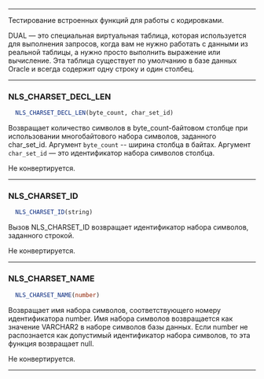 --------------------------------

Тестирование встроенных функций для работы с кодировками.

DUAL — это специальная виртуальная таблица, которая используется для выполнения запросов, когда вам не нужно работать с данными из реальной таблицы, а нужно просто выполнить выражение или вычисление. Эта таблица существует по умолчанию в базе данных Oracle и всегда содержит одну строку и один столбец.

--------------------------------

### NLS_CHARSET_DECL_LEN

```sql
  NLS_CHARSET_DECL_LEN(byte_count, char_set_id)
```

Возвращает количество символов в byte_count-байтовом столбце при использовании многобайтового набора символов, заданного char_set_id. 
Аргумент `byte_count` -- ширина столбца в байтах. Аргумент `char_set_id` — это идентификатор набора символов столбца.

Не конвертируется.

--------------------------------

### NLS_CHARSET_ID

```sql
  NLS_CHARSET_ID(string)
```

Вызов NLS_CHARSET_ID возвращает идентификатор набора символов, заданного строкой.

Не конвертируется.

--------------------------------

### NLS_CHARSET_NAME

```sql
  NLS_CHARSET_NAME(number)
```

Возвращает имя набора символов, соответствующего номеру идентификатора number. Имя набора символов возвращается как значение VARCHAR2 в наборе символов базы данных. Если number не распознается как допустимый идентификатор набора символов, то эта функция возвращает null.

Не конвертируется.

--------------------------------